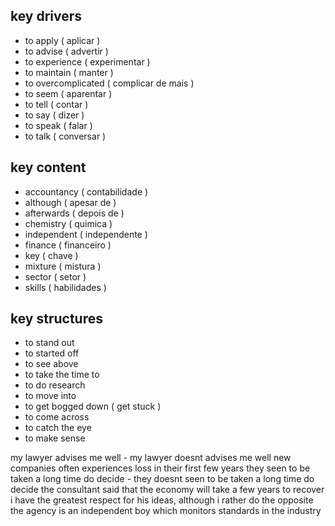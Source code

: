 ## key drivers

- to apply ( aplicar )
- to advise ( advertir )
- to experience ( experimentar )
- to maintain ( manter )
- to overcomplicated ( complicar de mais )
- to seem ( aparentar )
- to tell ( contar )
- to say ( dizer )
- to speak ( falar )
- to talk ( conversar )

## key content

- accountancy ( contabilidade )
- although ( apesar de )
- afterwards ( depois de )
- chemistry ( quimica )
- independent ( independente )
- finance ( financeiro )
- key ( chave )
- mixture ( mistura )
- sector ( setor )
- skills ( habilidades )

## key structures

- to stand out
- to started off
- to see above
- to take the time to
- to do research
- to move into
- to get bogged down ( get stuck )
- to come across
- to catch the eye
- to make sense

my lawyer advises me well
		- my lawyer doesnt advises me well
new companies often experiences loss in their first few years
they seen to be taken a long time do decide
		- they doesnt seen to be taken a long time do decide
the consultant said that the economy will take a few years to recover
i have the greatest respect for his ideas, although i rather do the opposite
the agency is an independent boy which monitors standards in the industry
